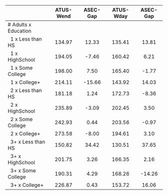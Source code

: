 
|                      |    ATUS-Wend |     ASEC-Gap |    ATUS-Wday |     ASEC-Gap |
| -------------------- | :----------: | :----------: | :----------: | :----------: |
| # Adults x Education |              |              |              |              |
| &nbsp;&nbsp;1 x Less than HS |       134.97 |        12.33 |       135.41 |        13.81 |
| &nbsp;&nbsp;1 x HighSchool |       194.05 |        -7.46 |       160.42 |         6.21 |
| &nbsp;&nbsp;1 x Some College |       198.00 |         7.50 |       165.40 |        -1.77 |
| &nbsp;&nbsp;1 x College+ |       214.11 |       -15.66 |       143.92 |        14.03 |
| &nbsp;&nbsp;2 x Less than HS |       181.18 |         1.24 |       172.73 |        -8.36 |
| &nbsp;&nbsp;2 x HighSchool |       235.89 |        -3.09 |       202.45 |         3.50 |
| &nbsp;&nbsp;2 x Some College |       242.93 |         0.44 |       203.56 |        -0.97 |
| &nbsp;&nbsp;2 x College+ |       273.58 |        -8.00 |       194.61 |         3.10 |
| &nbsp;&nbsp;3+ x Less than HS |       150.82 |        34.42 |       130.51 |        37.65 |
| &nbsp;&nbsp;3+ x HighSchool |       201.75 |         3.26 |       166.35 |         2.16 |
| &nbsp;&nbsp;3+ x Some College |       190.31 |         4.29 |       168.26 |       -14.26 |
| &nbsp;&nbsp;3+ x College+ |       226.87 |         0.43 |       153.72 |        16.06 |

